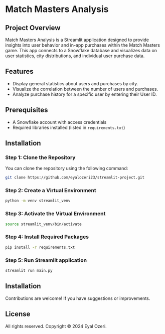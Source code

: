 # Match Masters Analysis

## Project Overview

Match Masters Analysis is a Streamlit application designed to provide insights into user behavior and in-app purchases within the Match Masters game. This app connects to a Snowflake database and visualizes data on user statistics, city distributions, and individual user purchase data.

## Features

- Display general statistics about users and purchases by city.
- Visualize the correlation between the number of users and purchases.
- Analyze purchase history for a specific user by entering their User ID.

## Prerequisites

- A Snowflake account with access credentials
- Required libraries installed (listed in `requirements.txt`)

## Installation

### Step 1: Clone the Repository

You can clone the repository using the following command:

```bash
git clone https://github.com/eyalozeri23/streamlit-project.git
```

### Step 2: Create a Virtual Environment

```bash
python -m venv streamlit_venv
```

### Step 3: Activate the Virtual Environment

```bash
source streamlit_venv/bin/activate
```

### Step 4: Install Required Packages

```bash
pip install -r requirements.txt
```
### Step 5: Run Streamlit application

```bash
streamlit run main.py
```

## Installation

Contributions are welcome! If you have suggestions or improvements.

## License

All rights reserved. Copyright © 2024 Eyal Ozeri.



